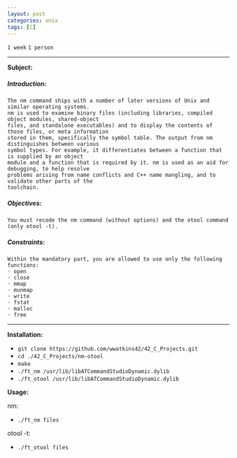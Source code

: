 ```yaml
---
layout: post
categories: unix
tags: [C]
---
```


`1 week`
`1 person`

---
__Subject:__
##### Introduction:
```
The nm command ships with a number of later versions of Unix and similar operating systems.
nm is used to examine binary files (including libraries, compiled object modules, shared-object
files, and standalone executables) and to display the contents of those files, or meta information
stored in them, specifically the symbol table. The output from nm distinguishes between various
symbol types. For example, it differentiates between a function that is supplied by an object
module and a function that is required by it. nm is used as an aid for debugging, to help resolve
problems arising from name conflicts and C++ name mangling, and to validate other parts of the
toolchain.
```
##### Objectives:
```
You must recode the nm command (without options) and the otool command
(only otool -t).
```
##### Constraints:
```
Within the mandatory part, you are allowed to use only the following functions:
◦ open
◦ close
◦ mmap
◦ munmap
◦ write
◦ fstat
◦ malloc
◦ free
```
---
__Installation:__

* `git clone https://github.com/wwatkins42/42_C_Projects.git`
* `cd ./42_C_Projects/nm-otool`
* `make`
* `./ft_nm /usr/lib/libATCommandStudioDynamic.dylib`
* `./ft_otool /usr/lib/libATCommandStudioDynamic.dylib`

**Usage:**

nm:
* `./ft_nm files`

otool -t:
* `./ft_otool files`
